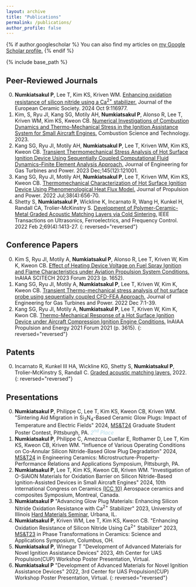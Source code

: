 ```yaml
---
layout: archive
title: "Publications"
permalink: /publications/
author_profile: false
---
```


{% if author.googlescholar %}
  You can also find my articles on <u><a href="{{author.googlescholar}}">my Google Scholar profile</a>.</u>
{% endif %}

{% include base_path %}
## Peer-Reviewed Journals

<!-- {% for post in site.publications reversed %}
  {% include archive-single.html %}
{% endfor %} -->

0. **Numkiatsakul P**, Lee T, Kim KS, Kriven WM. [Enhancing oxidation resistance of silicon nitride using a Ca<SUP>2+</SUP> stabilizer.](https://doi.org/10.1016/j.jeurceramsoc.2024.116977) Journal of the European Ceramic Society. 2024 Oct 9:116977.
0. Kim, S, Ryu JI, Kang SG, Motily AH, **Numkiatsakul P**, Alonso R, Lee T, Kriven WM, Kim KS, Kweon CB. [Numerical Investigations of Combustion Dynamics and Thermo-Mechanical Stress in the Ignition Assistance System for Small Aircraft Engines.](https://doi.org/10.1080/00102202.2023.2278075) Combustion Science and Technology. 2023.
0. Kang SG, Ryu JI, Motily AH, **Numkiatsakul P**, Lee T, Kriven WM, Kim KS, Kweon CB. [Transient Thermomechanical Stress Analysis of Hot Surface Ignition Device Using Sequentially Coupled Computational Fluid Dynamics–Finite Element Analysis Approach.](https://doi.org/10.1115/1.4056426) Journal of Engineering for Gas Turbines and Power. 2023 Dec;145(12):121001.
0. Kang SG, Ryu JI, Motily AH, **Numkiatsakul P**, Lee T, Kriven WM, Kim KS, Kweon CB. [Thermomechanical Characterization of Hot Surface Ignition Device Using Phenomenological Heat Flux Model.](https://arc.aiaa.org/doi/abs/10.2514/1.B38662) Journal of Propulsion and Power. 2022 Jul;38(4):656-70.
0. Shetty S, **Numkiatsakul P**, Wickline K, Incarnato R, Wang H, Kunkel H, Randall CA, Trolier-McKinstry S. [Development of Polymer-Ceramic-Metal Graded Acoustic Matching Layers via Cold Sintering.](https://ieeexplore.ieee.org/abstract/document/9701919) IEEE Transactions on Ultrasonics, Ferroelectrics, and Frequency Control. 2022 Feb 2;69(4):1413-27.
{: reversed="reversed"}

## Conference Papers

<!-- {% for post in site.conferencepapers reversed %}
  {% include archive-single.html %}
{% endfor %} -->
0. Kim S, Ryu JI, Motily A, **Numkiatsakul P**, Alonso R, Lee T, Kriven W, Kim K, Kweon CB. [Effect of Heating Device Voltage on Fuel Spray Ignition and Flame Characteristics under Aviation Propulsion System Conditions.](https://arc.aiaa.org/doi/abs/10.2514/6.2023-1652) InAIAA SCITECH 2023 Forum 2023 (p. 1652).
0. Kang SG, Ryu JI, Motily A, **Numkiatsakul P**, Lee T, Kriven W, Kim K, Kweon CB. [Transient Thermo-mechanical stress analysis of hot surface probe using sequentially coupled CFD-FEA Approach.](https://asmedigitalcollection.asme.org/gasturbinespower/article-abstract/doi/10.1115/1.4056426/1153332/Transient-Thermo-mechanical-Stress-Analysis-of-Hot) Journal of Engineering for Gas Turbines and Power. 2022 Dec 7:1-39.
0. Kang SG, Ryu JI, Motily A, **Numkiatsakul P**, Lee T, Kriven W, Kim K, Kwon CB. [Thermo-Mechanical Response of a Hot Surface Ignition Device under Aircraft Compression Ignition Engine Conditions.](https://arc.aiaa.org/doi/abs/10.2514/6.2021-3615) InAIAA Propulsion and Energy 2021 Forum 2021 (p. 3615).
{: reversed="reversed"}

## Patents

<!-- {% for post in site.patents reversed %}
  {% include archive-single.html %}
{% endfor %} -->

0. Incarnato R, Kunkel III HA, Wickline KG, Shetty S, **Numkiatsakul P**, Trolier-McKinstry S, Randall C. [Graded acoustic matching layers.](https://patents.google.com/patent/WO2022238326A1/) 2022.  
{: reversed="reversed"}

## Presentations

<!-- {% for post in site.presentations reversed %}
  {% include archive-single.html %}
{% endfor %} -->
0. **Numkiatsakul P**, Philippe C, Lee T, Kim KS, Kweon CB, Kriven WM. "Sintering Aid Migration in Si<sub>3</sub>N<sub>4</sub>-Based Ceramic Glow Plugs: Impact of Temperature and Electric Fields" 2024, [MS&T24](https://www.programmaster.org/PM/PM.nsf/UpcomingSymposia/478CFA9EDC8C5A5585258AA80054C80F?OpenDocument&ParentUNID=D787C9800CF4CEDD8525896D00543C16) Graduate Student Poster Contest, Pittsburgh, PA. <span style="color:lightblue; font-style:italic;">2<sup>nd</sup> Place</span>
0. **Numkiatsakul P**, Philippe C, Amezcua Cuellar E, Rothamer D, Lee T, Kim KS, Kweon CB, Kriven WM. "Influence of Various Operating Conditions on Co-Annular Silicon Nitride-Based Glow Plug Degradation" 2024, [MS&T24](https://www.matscitech.org/MST24) in Engineering Ceramics: Microstructure-Property-Performance Relations and Applications Symposium, Pittsburgh, PA.
0. **Numkiatsakul P**, Lee T, Kim KS, Kweon CB, Kriven WM. "Investigation of O-SiAlON Materials for Oxidation Barrier on Silicon Nitride-Based Ignition-Assisted Devices in Small Aircraft Engines" 2024, 10th International Congress on Ceramics [(ICC 10)](https://ceramics.org/past-event/international-congress-on-ceramics-icc10-archive/) Aerospace ceramics and composites Symposium, Montreal, Canada.
0. **Numkiatsakul P** "Advancing Glow Plug Materials: Enhancing Silicon Nitride Oxidation Resistance with Ca<SUP>2+</SUP> Stabilizer" 2023, University of Illinois [Hard Materials Seminar](https://matse.illinois.edu/news/seminars/hard-materials-seminars), Urbana, IL.
0. **Numkiatsakul P**, Kriven WM, Lee T, Kim KS, Kweon CB. "Enhancing Oxidation Resistance of Silicon Nitride Using Ca<SUP>2+</SUP> Stabilizer" 2023, [MS&T23](https://www.matscitech.org/MST23) in Phase Transformations in Ceramics: Science and Applications Symposium, Columbus, OH.
0. **Numkiatsakul P**, Winegar T "Development of Advanced Materials for Novel Ignition Assistance Devices" 2023, 4th Center for UAS Propulsion(CUP) Workshop Poster Presentation, Virtual.
0. **Numkiatsakul P** "Development of Advanced Materials for Novel Ignition Assistance Devices" 2022, 3rd Center for UAS Propulsion(CUP) Workshop Poster Presentation, Virtual.
{: reversed="reversed"} 